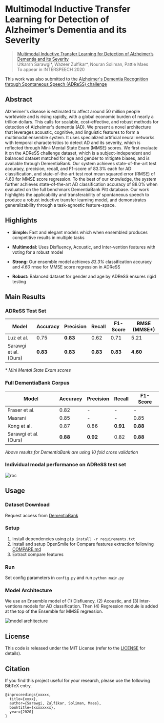 # Multimodal Inductive Transfer Learning for Detection of Alzheimer’s Dementia and its Severity

> [Multimodal Inductive Transfer Learning for Detection of Alzheimer’s Dementia and its Severity](https://github.com/wazeerzulfikar/ad-mmse/blob/master)   
> Utkarsh Sarawgi\*, Wazeer Zulfikar\*, Nouran Soliman, Pattie Maes  
> To appear in INTERSPEECH 2020  

This work was also submitted to the [Alzheimer's Dementia Recognition through Spontaneous Speech (ADReSS) challenge](http://www.homepages.ed.ac.uk/sluzfil/ADReSS/)

## Abstract

Alzheimer's disease is estimated to affect around 50 million people worldwide and is rising rapidly, with a global economic burden of nearly a trillion dollars. This calls for scalable, cost-effective, and robust methods for detection of Alzheimer's dementia (AD). We present a novel architecture that leverages acoustic, cognitive, and linguistic features to form a multimodal ensemble system. It uses specialized artificial neural networks with temporal characteristics to detect AD and its severity, which is reflected through Mini-Mental State Exam (MMSE) scores. We first evaluate it on the ADReSS challenge dataset, which is a subject-independent and balanced dataset matched for age and gender to mitigate biases, and is available through DementiaBank. Our system achieves state-of-the-art test accuracy, precision, recall, and F1-score of 83.3\% each for AD classification, and state-of-the-art test root mean squared error (RMSE) of 4.60 for MMSE score regression. To the best of our knowledge, the system further achieves state-of-the-art AD classification accuracy of 88.0\% when evaluated on the full benchmark DementiaBank Pitt database. Our work highlights the applicability and transferability of spontaneous speech to produce a robust inductive transfer learning model, and demonstrates generalizability through a task-agnostic feature-space.

## Highlights

- **Simple:** Fast and elegant models which when ensembled produces competitive results in multiple tasks

- **Multimodal:** Uses Disfluency, Acoustic, and Inter-vention features with voting for a robust model

- **Strong:** Our ensemble model achieves _83.3\%_ classification accuracy and _4.60_ rmse for MMSE score regression in ADReSS

- **Robust:** Balanced dataset for gender and age by ADReSS ensures rigid testing

## Main Results

### ADReSS Test Set

| Model                 | Accuracy | Precision | Recall | F1-Score | RMSE (MMSE\*)|
|-----------------------|----------|-----------|--------|----------|--------------|
| Luz et al.            | 0.75     | **0.83**      | 0.62   | 0.71     | 5.21         |
| Sarawgi et al. (Ours) | **0.83**     | **0.83**     | **0.83**   | **0.83**     | **4.60**         |

_\* Mini Mental State Exam scores_

### Full DementiaBank Corpus

| Model                 | Accuracy | Precision | Recall | F1-Score |
|-----------------------|----------|-----------|--------|----------|
| Fraser et al.         | 0.82     | -         | -      | -        |
| Masrani               | 0.85     | -         | -      | 0.85     |
| Kong et al.           | 0.87     | 0.86      | **0.91**   | **0.88**     |
| Sarawgi et al. (Ours) | **0.88**     | **0.92**      | 0.82   | **0.88**     |

*Above results for DementiaBank are using 10 fold cross validation*

### Individual modal performance on ADReSS test set

![roc](https://github.com/wazeerzulfikar/ad-mmse/blob/master/img/roc.png)

## Usage 

### Dataset Download

Request access from [DementiaBank](https://dementia.talkbank.org/)

### Setup

1. Install dependencies using `pip install -r requirements.txt`
2. Install and setup OpenSmile for Compare features extraction following [COMPARE.md](https://github.com/wazeerzulfikar/ad-mmse/blob/master/COMPARE.md)
3. Extract compare features

### Run

Set config parameters in `config.py` and run `python main.py`

### Model Architecture
We use an Ensemble model of (1) Disfluency, (2) Acoustic, and (3) Inter-ventions models for AD classification.
Then (4) Regression module is added at the top of the Ensemble for MMSE regression.

![model architecture](https://github.com/wazeerzulfikar/ad-mmse/blob/master/img/model_final.jpeg)

## License

This code is released under the MIT License (refer to the [LICENSE](https://github.com/wazeerzulfikar/ad-mmse/blob/master/LICENSE) for details).

## Citation

If you find this project useful for your research, please use the following BibTeX entry.

    @inproceedings{xxxxx,
      title={xxxx},
      author={Sarawgi, Zulfikar, Soliman, Maes},
      booktitle={xxxxxxxx},
      year={2020}
    }
